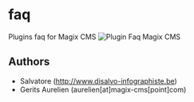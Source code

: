 # faq
Plugins faq for Magix CMS
![Plugin Faq Magix CMS](http://www.magix-cms.com/media/plugin-faq/magixcms-faq-plugin_1.png "Plugin Faq ou Foire aux questions dans Magix CMS")

Authors
-------

* Salvatore (http://www.disalvo-infographiste.be)
* Gerits Aurelien (aurelien[at]magix-cms[point]com)